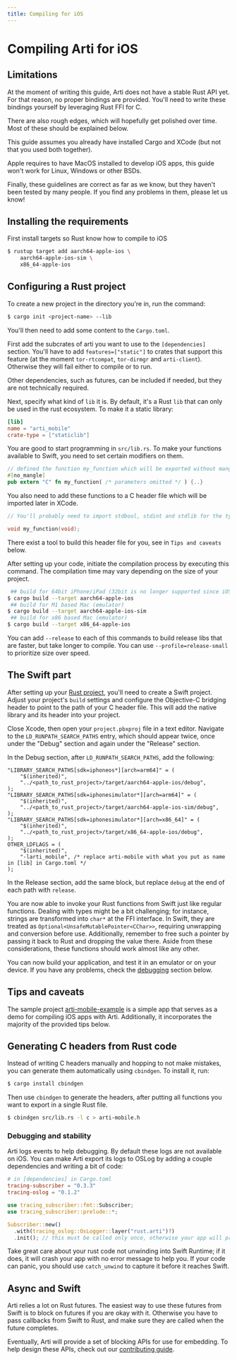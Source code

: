 ```yaml
---
title: Compiling for iOS
---
```


# Compiling Arti for iOS

## Limitations
At the moment of writing this guide, Arti does not have a stable Rust API yet. For that reason, no proper bindings are provided. You'll need to write these bindings yourself by leveraging Rust FFI for C.

There are also rough edges, which will hopefully get polished over time. Most of these should be explained below.

This guide assumes you already have installed Cargo and XCode (but not that you used both together).

Apple requires to have MacOS installed to develop iOS apps, this guide won't work for Linux, Windows or other BSDs.

Finally, these guidelines are correct as far as we know, but they haven't been tested by many people. If you find any problems in them, please let us know!

## Installing the requirements

First install targets so Rust know how to compile to iOS

```sh
$ rustup target add aarch64-apple-ios \
	aarch64-apple-ios-sim \
	x86_64-apple-ios
```

## Configuring a Rust project

To create a new project in the directory you're in, run the command:

```sh
$ cargo init <project-name> --lib
```

You'll then need to add some content to the `Cargo.toml`.

First add the subcrates of arti you want to use to the `[dependencies]` section. You'll have to add `features=["static"]` to crates that support this feature (at the moment `tor-rtcompat`, `tor-dirmgr` and `arti-client`). Otherwise they will fail either to compile or to run.

Other dependencies, such as futures, can be included if needed, but they are not technically required.

Next, specify what kind of `lib` it is. By default, it's a Rust `lib` that can only be used in the rust ecosystem. To make it a static library:

```toml
[lib]
name = "arti_mobile"
crate-type = ["staticlib"]
```

You are good to start programming in `src/lib.rs`.
To make your functions available to Swift, you need to set certain modifiers on them.

```rust
// defined the function my_function which will be exported without mangling its name, as a C-compatible function.
#[no_mangle]
pub extern "C" fn my_function( /* parameters omitted */ ) {..}
```

You also need to add these functions to a C header file which will be imported later in XCode.

```C
// You'll probably need to import stdbool, stdint and stdlib for the type definitions they contain

void my_function(void);
```

There exist a tool to build this header file for you, see in `Tips and caveats` below.

After setting up your code, initiate the compilation process by executing this command. The compilation time may vary depending on the size of your project.

```sh
 ## build for 64bit iPhone/iPad (32bit is no longer supported since iOS 11)
$ cargo build --target aarch64-apple-ios
 ## build for M1 based Mac (emulator)
$ cargo build --target aarch64-apple-ios-sim
 ## build for x86 based Mac (emulator)
$ cargo build --target x86_64-apple-ios
```

You can add `--release` to each of this commands to build release libs that
are faster, but take longer to compile.
You can use `--profile=release-small` to prioritize size over speed.

## The Swift part

After setting up your [Rust project](#configuring-a-rust-project), you'll need to create a Swift project. Adjust your project's `build` settings and configure the Objective-C bridging header to point to the path of your C header file. This will add the native library and its header into your project. 

Close Xcode, then open your `project.pbxproj` file in a text editor. Navigate to the `LD_RUNPATH_SEARCH_PATHS` entry, which should appear twice, once under the "Debug" section and again under the "Release" section.

In the Debug section, after `LD_RUNPATH_SEARCH_PATHS`, add the following:

```
"LIBRARY_SEARCH_PATHS[sdk=iphoneos*][arch=arm64]" = (
	"$(inherited)",
	"../<path_to_rust_project>/target/aarch64-apple-ios/debug",
);
"LIBRARY_SEARCH_PATHS[sdk=iphonesimulator*][arch=arm64]" = (
	"$(inherited)",
	"../<path_to_rust_project>/target/aarch64-apple-ios-sim/debug",
);
"LIBRARY_SEARCH_PATHS[sdk=iphonesimulator*][arch=x86_64]" = (
	"$(inherited)",
	"../<path_to_rust_project>/target/x86_64-apple-ios/debug",
);
OTHER_LDFLAGS = (
	"$(inherited)",
	"-larti_mobile", /* replace arti-mobile with what you put as name in [lib] in Cargo.toml */
);
```

In the Release section, add the same block, but replace `debug` at the end of each path with `release`.

You are now able to invoke your Rust functions from Swift just like regular functions. Dealing with types might be a bit challenging; for instance, strings are transformed into `char*` at the FFI interface. In Swift, they are treated as `Optional<UnsafeMutablePointer<CChar>>`, requiring unwrapping and conversion before use. Additionally, remember to free such a pointer by passing it back to Rust and dropping the value there. Aside from these considerations, these functions should work almost like any other.

You can now build your application, and test it in an emulator or on your device. If you have any problems, check the [debugging](#debugging-and-stability) section below.

## Tips and caveats

The sample project [arti-mobile-example](https://gitlab.torproject.org/trinity-1686a/arti-mobile-example/) is a simple app that serves as a demo for compiling iOS apps with Arti. Additionally, it incorporates the majority of the provided tips below.

## Generating C headers from Rust code

Instead of writing C headers manually and hopping to not make mistakes, you can generate them automatically using `cbindgen`. To install it, run:

```sh
$ cargo install cbindgen
```

Then use `cbindgen` to generate the headers, after putting all functions you want to export in a single Rust file.

```sh
$ cbindgen src/lib.rs -l c > arti-mobile.h
```

### Debugging and stability
Arti logs events to help debugging. By default these logs are not available on iOS. You can make Arti export its logs to OSLog by adding a couple dependencies and writing a bit of code:

```toml
# in [dependencies] in Cargo.toml
tracing-subscriber = "0.3.3"
tracing-oslog = "0.1.2"
```

```rust
use tracing_subscriber::fmt::Subscriber;
use tracing_subscriber::prelude::*;

Subscriber::new()
  .with(tracing_oslog::OsLogger::layer("rust.arti")?)
  .init(); // this must be called only once, otherwise your app will probably crash
```

Take great care about your rust code not unwinding into Swift Runtime; if it does, it will crash your app with no error message to help you. If your code can panic, you should use `catch_unwind` to capture it before it reaches Swift.

## Async and Swift

Arti relies a lot on Rust futures. The easiest way to use these futures from Swift is to block on futures if you are okay with it. Otherwise you have to pass callbacks from Swift to Rust, and make sure they are called when the future completes.

Eventually, Arti will provide a set of blocking APIs for use for embedding. To help design these APIs, check out our [contributing guide](/contributing/).
